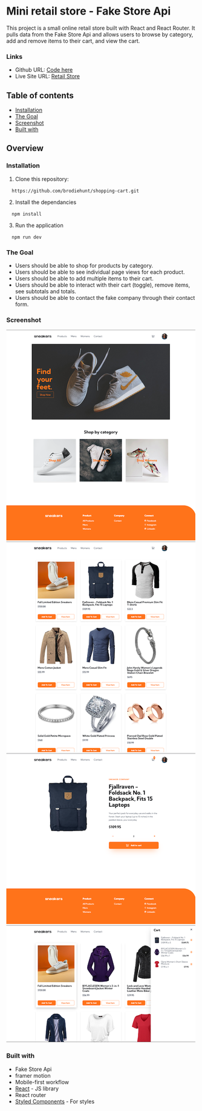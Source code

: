 # Mini retail store - Fake Store Api

This project is a small online retail store built with React and React Router. It pulls data from the Fake Store Api and allows users to browse by category, add and remove items to their cart, and view the cart.

### Links

- Github URL: [Code here](https://github.com/brodiehunt/shopping-cart)
- Live Site URL: [Retail Store](https://brodiehunt-shopping-cart.netlify.app/)

## Table of contents

- [Installation](#installation)
- [The Goal](#the-goal)
- [Screenshot](#screenshot)
- [Built with](#built-with)

## Overview

### Installation

1. Clone this repository:

```
  https://github.com/brodiehunt/shopping-cart.git
```

2. Install the dependancies

```
  npm install
```

3. Run the application

```
  npm run dev
```

### The Goal

- Users should be able to shop for products by category.
- Users should be able to see individual page views for each product.
- Users should be able to add multiple items to their cart.
- Users should be able to interact with their cart (toggle), remove items, see subtotals and totals.
- Users should be able to contact the fake company through their contact form.

### Screenshot

![Home](./docs/home.png)
![Grid View](./docs/gridView.png)
![Single Item](./docs/singleItem.png)
![Open Cart](./docs/cartOpen.png)

### Built with

- Fake Store Api
- framer motion
- Mobile-first workflow
- [React](https://reactjs.org/) - JS library
- React router
- [Styled Components](https://styled-components.com/) - For styles
